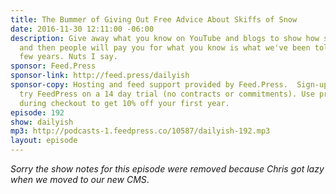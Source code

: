 ```yaml
---
title: The Bummer of Giving Out Free Advice About Skiffs of Snow
date: 2016-11-30 12:11:00 -06:00
description: Give away what you know on YouTube and blogs to show how smart you are
  and then people will pay you for what you know is what we've been told for the last
  few years. Nuts I say.
sponsor: Feed.Press
sponsor-link: http://feed.press/dailyish
sponsor-copy: Hosting and feed support provided by Feed.Press.  Sign-up today and
  try FeedPress on a 14 day trial (no contracts or commitments). Use promo code "dailyish"
  during checkout to get 10% off your first year.
episode: 192
show: dailyish
mp3: http://podcasts-1.feedpress.co/10587/dailyish-192.mp3
layout: episode
---
```


<em>Sorry the show notes for this episode were removed because Chris got lazy when we moved to our new CMS</em>.
